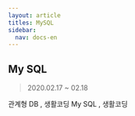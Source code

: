 ```yaml
---
layout: article
titles: MySQL
sidebar:
  nav: docs-en
---
```


##  My SQL 
> 2020.02.17 ~ 02.18

관계형 DB , 생활코딩
My SQL , 생활코딩